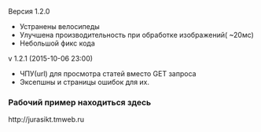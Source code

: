 Версия 1.2.0

- Устранены велосипеды 
- Улучшена производительность при обработке изображений( ~20мс) 
- Небольшой фикс кода 


v 1.2.1 (2015-10-06 23:00)

- ЧПУ(url) для просмотра статей вместо GET запроса
- Эксепшны и страницы ошибок для их.


<h3> Рабочий пример находиться здесь </h3>
<a ref = "http://jurasikt.tmweb.ru/"> http://jurasikt.tmweb.ru </a>